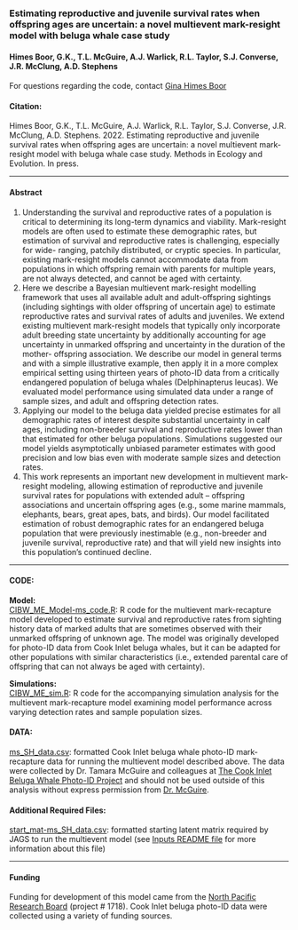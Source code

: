 
<!-- README.md is generated from README.Rmd. Please edit that file -->

### Estimating reproductive and juvenile survival rates when offspring ages are uncertain: a novel multievent mark-resight model with beluga whale case study

#### Himes Boor, G.K., T.L. McGuire, A.J. Warlick, R.L. Taylor, S.J. Converse, J.R. McClung, A.D. Stephens

For questions regarding the code, contact [Gina Himes
Boor](mailto:gkhimesboor@montana.edu)

#### Citation:

Himes Boor, G.K., T.L. McGuire, A.J. Warlick, R.L. Taylor, S.J.
Converse, J.R. McClung, A.D. Stephens. 2022. Estimating reproductive and 
juvenile survival rates when offspring ages are uncertain: a novel multievent 
mark-resight model with beluga whale case study. Methods in Ecology and 
Evolution. In press.


------------------------------------------------------------------------

#### Abstract

1.   Understanding the survival and reproductive rates of a population is 
     critical to determining its long-term dynamics and viability. Mark-resight 
     models are often used to estimate these demographic rates, but estimation 
     of survival and reproductive rates is challenging, especially for wide-
     ranging, patchily distributed, or cryptic species. In particular, existing
     mark-resight models cannot accommodate data from populations in which 
     offspring remain with parents for multiple years, are not always detected,
     and cannot be aged with certainty.
2.	Here we describe a Bayesian multievent mark-resight modelling framework 
     that uses all available adult and adult-offspring sightings (including 
     sightings with older offspring of uncertain age) to estimate reproductive 
     rates and survival rates of adults and juveniles. We extend existing 
     multievent mark-resight models that typically only incorporate adult 
     breeding state uncertainty by additionally accounting for age uncertainty 
     in unmarked offspring and uncertainty in the duration of the mother-
     offspring association. We describe our model in general terms and with a 
     simple illustrative example, then apply it in a more complex empirical 
     setting using thirteen years of photo-ID data from a critically endangered 
     population of beluga whales (Delphinapterus leucas). We evaluated model 
     performance using simulated data under a range of sample sizes, and adult 
     and offspring detection rates.
3.	Applying our model to the beluga data yielded precise estimates for all 
     demographic rates of interest despite substantial uncertainty in calf ages,
     including non-breeder survival and reproductive rates lower than that 
     estimated for other beluga populations. Simulations suggested our model 
     yields asymptotically unbiased parameter estimates with good precision and 
     low bias even with moderate sample sizes and detection rates.
4.	This work represents an important new development in multievent mark-
     resight modeling, allowing estimation of reproductive and juvenile survival
     rates for populations with extended adult – offspring associations and 
     uncertain offspring ages (e.g., some marine mammals, elephants, bears, 
     great apes, bats, and birds). Our model facilitated estimation of robust 
     demographic rates for an endangered beluga population that were previously 
     inestimable (e.g., non-breeder and juvenile survival, reproductive rate) 
     and that will yield new insights into this population’s continued decline.

------------------------------------------------------------------------

#### CODE:

**Model:**  
[CIBW_ME_Model-ms_code.R](scripts/CIBW_ME_Model-ms_code.R): R code for
the multievent mark-recapture model developed to estimate survival and
reproductive rates from sighting history data of marked adults that are 
sometimes observed with their unmarked offspring of unknown age. The model was
originally developed for photo-ID data from Cook Inlet beluga whales, but it
can be adapted for other populations with similar characteristics (i.e.,
extended parental care of offspring that can not always be aged with certainty). 

**Simulations:**  
[CIBW_ME_sim.R](scripts/CIBW_ME_sim.R): R code for the accompanying
simulation analysis for the multievent mark-recapture model examining
model performance across varying detection rates and sample population
sizes.

#### DATA:

[ms_SH_data.csv](inputs/ms_SH_data.csv): formatted Cook Inlet beluga
whale photo-ID mark-recapture data for running the multievent model
described above. The data were collected by Dr. Tamara McGuire and
colleagues at [The Cook Inlet Beluga Whale Photo-ID
Project](https://www.cookinletbelugas.com/) and should not be used
outside of this analysis without express permission from
[Dr. McGuire](mailto:tamaracookinletbeluga@gmail.com).

#### Additional Required Files:

[start_mat-ms_SH_data.csv](inputs/start_mat-ms_SH_data.csv): formatted
starting latent matrix required by JAGS to run the multievent model (see
[Inputs README file](inputs/README.md) for more information about this
file)

------------------------------------------------------------------------

#### Funding

Funding for development of this model came from the [North Pacific
Research Board](https://www.nprb.org/) (project \# 1718). Cook Inlet
beluga photo-ID data were collected using a variety of funding
sources.
